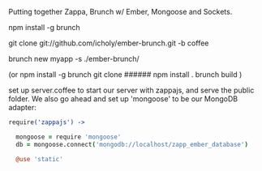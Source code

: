 Putting together Zappa, Brunch w/ Ember, Mongoose and Sockets.

npm install -g brunch

git clone git://github.com/icholy/ember-brunch.git -b coffee

brunch new myapp -s ./ember-brunch/

(or 
npm install -g brunch
git clone ######
npm install .
brunch build
)

set up server.coffee to start our server with zappajs, and serve the public folder. We also go ahead and set up 'mongoose' to be our MongoDB adapter:

```coffee
require('zappajs') ->

  mongoose = require 'mongoose'
  db = mongoose.connect('mongodb://localhost/zapp_ember_database')

  @use 'static'
```

